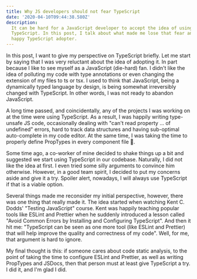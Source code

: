 ```yaml
---
title: Why JS developers should not fear TypeScript
date: '2020-04-10T09:44:38.580Z'
description:
  It can be hard for a JavaScript developer to accept the idea of using
  TypeScript. In this post, I talk about what made me lose that fear and being a
  happy TypeScript adopter.
---
```


In this post, I want to give my perspective on TypeScript briefly. Let me start
by saying that I was very reluctant about the idea of adopting it. In part
because I like to see myself as a JavaScript (die-hard) fan. I didn't like the
idea of polluting my code with type annotations or even changing the extension
of my files to ts or tsx. I used to think that JavaScript, being a dynamically
typed language by design, is being somewhat irreversibly changed with
TypeScript. In other words, I was not ready to abandon JavaScript.

A long time passed, and coincidentally, any of the projects I was working on at
the time were using TypeScript. As a result, I was happily writing type-unsafe
JS code, occasionally dealing with "can't read property ... of undefined"
errors, hard to track data structures and having sub-optimal auto-complete in my
code editor. At the same time, I was taking the time to properly define
PropTypes in every component file 🤷‍.

Some time ago, a co-worker of mine decided to shake things up a bit and
suggested we start using TypeScript in our codebase. Naturally, I did not like
the idea at first. I even tried some silly arguments to convince him otherwise.
However, in a good team spirit, I decided to put my concerns aside and give it a
try. Spoiler alert, nowadays, I will always use TypeScript if that is a viable
option.

Several things made me reconsider my initial perspective, however, there was one
thing that really made it. The idea started when watching Kent C. Dodds'
"Testing JavaScript" course. Kent was happily teaching popular tools like ESLint
and Prettier when he suddenly introduced a lesson called "Avoid Common Errors by
Installing and Configuring TypeScript". And then it hit me: "TypeScript can be
seen as one more tool (like ESLint and Prettier) that will help improve the
quality and correctness of my code". Well, for me, that argument is hard to
ignore.

My final thought is this: if someone cares about code static analysis, to the
point of taking the time to configure ESLint and Prettier, as well as writing
PropTypes and JSDocs, then that person must at least give TypeScript a try. I
did it, and I'm glad I did.
